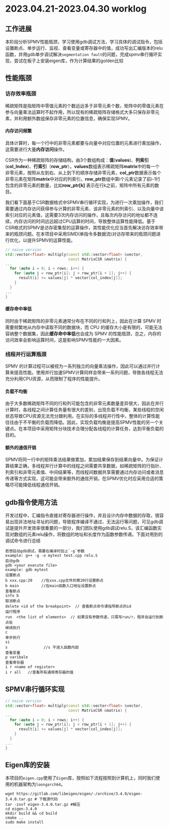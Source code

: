 # 2023.04.21-2023.04.30 worklog
## 工作进展
本阶段分析SPMV性能瓶颈，学习使用gdb调试方法，学习具体的调试指令，包括设置断点、单步运行、监视、查看变量或寄存器中的值，成功写出汇编版本的relu函数，并用gdb单步调试解决`segmentation fault`的问题，完成spmv串行循环实现，尝试在板子上安装eigen库，作为计算结果的golden比较
## 性能瓶颈
### 访存效率瓶颈
稀疏矩阵是指矩阵中零值元素的个数远远多于非零元素个数，矩阵中的零值元素在参与向量乘法运算时不起作用，所以现有的稀疏矩阵存储格式大多只保存非零元素，并利用额外数组保存非零元素的位置信息，确保实现SPMV。
#### 内存访问频繁
具体计算时，每一个行中的非零元素都要与向量中对应位置的元素进行乘加操作，这需要进行大量**内存访问**操作。

CSR作为一种稀疏矩阵的存储结构，由3个数组构成：**值**(**values**)、**列索引**(**col_Index**)、**行索引**（**row_ptr**）。**values**数组表示稀疏矩阵**matrix**中的每一个非零元素，按照从左到右、从上到下的顺序存储非零元素，**col_ptr**数据表示每个非零元素在矩阵**matrix**中对应的列索引，**row_ptr**数组中第i个元素记录了前i-1行包含的非零元素的数量，比如**row_ptr[k]** 表示在行k之前，矩阵中所有元素的数目。

我们看下面基于CSR数据格式中SPMV串行循环实现，为进行一次乘加操作，我们需要通过内存访问获得参与计算的非零元素、该非零元素的列索引、以及向量中该索引对应的元素值，这需要3次内存访问的操作，且每次内存访问的地址都不连续，内存访问的时间远远超过CPU运算的时间，导致整体运算性能降低。基于CSR格式的SPMV是访存密集型的运算操作，其性能优化应当首先解决访存效率带来的瓶颈问题。在本项目中采用SIMD(单指令多数据流)对访存带来的瓶颈问题进行优化，以提升SPMV的运算性能。

```cpp
// naive version
std::vector<float> multiply(const std::vector<float> &vector,
                            const MatrixCSR &matrix) {
...
  for (auto i = 0; i < rows; i++) {
    for (auto j = row_ptr[i]; j < row_ptr[i + 1]; j++) {
      result[i] += values[j] * vector[col_index[j]];
    }
  }
...
}

```
#### 缓存命中率低
同时由于稀疏矩阵的非零元素通常分布在不同的行和列上，因此在计算 SPMV 时需要频繁地从内存中读取不同的数据块，而 CPU 的缓存大小是有限的，可能无法容纳整个数据集，因此**缓存命中率低**也会成为 SPMV 的性能瓶颈，总之，内存的访问效率会影响运算时间，这是影响SPMV性能的一大因素。
### 线程并行运算瓶颈
SPMV 的计算过程可以被视为一系列独立的向量乘法操作，因此可以通过并行计算来提高性能。使用并行加速SPMV计算同样会带来一系列问题，导致各线程无法充分利用CPU资源，从而限制了程序的性能提升。
#### 负载不均衡
由于大多数稀疏矩阵不同的行和列可能包含的非零元素数量差异很大，因此在并行计算时，各线程之间计算任务量有很大的差别，出现负载不均衡，某些线程的空闲状态导致CPU资源无法充分跟利用。在实际的多线程并行性中，整体的计算性能往往由于不平衡的负载而降低。因此，实现负载均衡是提高SPMV性能的另一个关键点。在本项目中采用矩阵分块技术合理分配各线程的计算任务，达到平衡负载的目的。
#### 额外的通信开销
SPMV将同一行中的矩阵乘法结果做累加，累加结果保存到结果向量中。为保证计算结果正确，多线程并行计算中的线程之间需要共享数据，如稀疏矩阵的行指针、列索引和非零元素值、中间结果等，而线程间数据共享需要通过内存访问或者消息传递等方式实现，这可能会带来额外的通信开销，在SPMV优化时应采用合适的策略尽可能降低线程通信开销。
 

## gdb指令使用方法
开发过程中，汇编指令直接对寄存器进行操作，并且设计内存中数据的存取，很容易出现非法地址寻址的问题，导致程序编译不通过、无法运行等问题，可见gdb调试是提升开发效率很重要的一部分，我们团队使用gdb调试relu.S，该汇编函数实现对数组的元素relu操作，将数组的地址和长度作为函数参数传递。下面对用到的调试命令进行总结
```
若想启动gdb调试，需要在编译时加上`-g`参数
example: g++ -g -o mytest test.cpp relu.S
启动gdb
gdb <your execute file>
example: gdb mytest
设置断点
b xxx.cpp:20    //在xxx.cpp文件的第20行设置断点
b main          //在main函数入口地址设置断点
查看断点
info b
取消断点
delete <id of the breakpoint>  // 查看断点命令课指导断点的id
运行程序
run  <the list of elements>  // 如果没有参数传递，只需写run/r，程序会运行到断点处
继续执行
c
单步执行
si
s                //s 不进入函数内部
查看变量
p varibale
查看寄存器
i r <name of register> 
i r all   //查看所有通用寄存器的值

```

## SPMV串行循环实现
```cpp
// naive version
std::vector<float> multiply(const std::vector<float> &vector,
                            const MatrixCSR &matrix) {
...
  for (auto i = 0; i < rows; i++) {
    for (auto j = row_ptr[i]; j < row_ptr[i + 1]; j++) {
      result[i] += values[j] * vector[col_index[j]];
    }
  }
...
}

```

## Eigen库的安装
本项目的`eigen.cpp`使用了`Eigen`库，按照如下流程按照到计算机上，同时我们使用的机器架构为`loongarch64`。
```
wget https://gitlab.com/libeigen/eigen/-/archive/3.4.0/eigen-3.4.0.tar.gz # 下载源代码
tar -zxvf eigen-3.4.0.tar.gz #解压
cd eigen-3.4.0
mkdir build && cd build
cmake ..
sudo make install 
```
